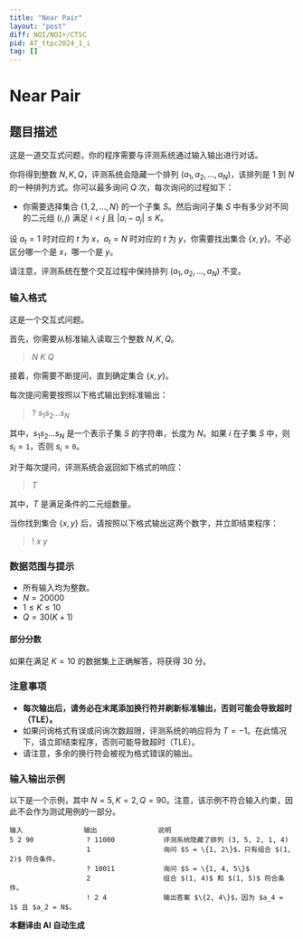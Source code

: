 ```yaml
---
title: "Near Pair"
layout: "post"
diff: NOI/NOI+/CTSC
pid: AT_ttpc2024_1_i
tag: []
---
```


# Near Pair

## 题目描述

这是一道交互式问题，你的程序需要与评测系统通过输入输出进行对话。

你将得到整数 $N, K, Q$，评测系统会隐藏一个排列 $(a_1, a_2, \ldots, a_N)$，该排列是 $1$ 到 $N$ 的一种排列方式。你可以最多询问 $Q$ 次，每次询问的过程如下：

- 你需要选择集合 $\{1, 2, \ldots, N\}$ 的一个子集 $S$。然后询问子集 $S$ 中有多少对不同的二元组 $(i, j)$ 满足 $i < j$ 且 $|a_i - a_j| \leq K$。

设 $a_t = 1$ 时对应的 $t$ 为 $x$，$a_t = N$ 时对应的 $t$ 为 $y$，你需要找出集合 $\{x, y\}$。不必区分哪一个是 $x$，哪一个是 $y$。

请注意，评测系统在整个交互过程中保持排列 $(a_1, a_2, \ldots, a_N)$ 不变。

### 输入格式

这是一个交互式问题。

首先，你需要从标准输入读取三个整数 $N, K, Q$。

> $N$ $K$ $Q$

接着，你需要不断提问，直到确定集合 $\{x, y\}$。

每次提问需要按照以下格式输出到标准输出：

> ? $s_1 s_2 \ldots s_N$

其中，$s_1 s_2 \ldots s_N$ 是一个表示子集 $S$ 的字符串，长度为 $N$。如果 $i$ 在子集 $S$ 中，则 $s_i = \texttt{1}$，否则 $s_i = \texttt{0}$。

对于每次提问，评测系统会返回如下格式的响应：

> $T$

其中，$T$ 是满足条件的二元组数量。

当你找到集合 $\{x, y\}$ 后，请按照以下格式输出这两个数字，并立即结束程序：

> ! $x$ $y$

### 数据范围与提示

- 所有输入均为整数。
- $N = 20000$
- $1 \leq K \leq 10$
- $Q = 30(K + 1)$

#### 部分分数

如果在满足 $K = 10$ 的数据集上正确解答，将获得 30 分。

### 注意事项

- **每次输出后，请务必在末尾添加换行符并刷新标准输出，否则可能会导致超时（TLE）。**
- 如果问询格式有误或问询次数超限，评测系统的响应将为 $T = -1$。在此情况下，请立即结束程序，否则可能导致超时（TLE）。
- 请注意，多余的换行符会被视为格式错误的输出。

### 输入输出示例

以下是一个示例，其中 $N = 5, K = 2, Q = 90$。注意，该示例不符合输入约束，因此不会作为测试用例的一部分。

```
输入               输出               说明
5 2 90             ? 11000            评测系统隐藏了排列 (3, 5, 2, 1, 4)
                   1                  询问 $S = \{1, 2\}$，只有组合 $(1, 2)$ 符合条件。
                   ? 10011            询问 $S = \{1, 4, 5\}$
                   2                  组合 $(1, 4)$ 和 $(1, 5)$ 符合条件。
                   ! 2 4              输出答案 $\{2, 4\}$，因为 $a_4 = 1$ 且 $a_2 = N$。
```

 **本翻译由 AI 自动生成**

